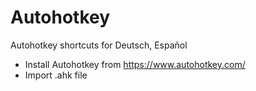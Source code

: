 # Autohotkey
Autohotkey shortcuts for Deutsch, Español

  * Install Autohotkey from https://www.autohotkey.com/
  * Import .ahk file
